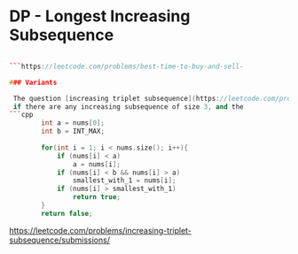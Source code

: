 # DP - Longest Increasing Subsequence

````cpp

```https://leetcode.com/problems/best-time-to-buy-and-sell-

### Variants

 The question [increasing triplet subsequence](https://leetcode.com/problems/increasing-triplet-subsequence/submissions/) is a special case of finding
 if there are any increasing subsequence of size 3, and the 
```cpp
        int a = nums[0];
        int b = INT_MAX;
        
        for(int i = 1; i < nums.size(); i++){
            if (nums[i] < a)
                a = nums[i];
            if (nums[i] < b && nums[i] > a)
                smallest_with_1 = nums[i];
            if (nums[i] > smallest_with_1)
                return true;
        }
        return false;
````

https://leetcode.com/problems/increasing-triplet-subsequence/submissions/
